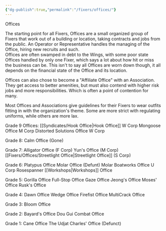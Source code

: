 ```yaml
---
{"dg-publish":true,"permalink":"/fixers/offices/"}
---
```


Offices

The starting point for all Fixers, Offices are a small organized group of Fixers that work out of a building or location, taking contracts and jobs from the public. An Operator or Representative handles the managing of the Office, hiring new recruits and such.  
Offices are often swamped in debt to the Wings, with some poor state Offices handled by only one Fixer, which says a lot about how hit or miss the business can be. This isn't to say all Offices are worn down though, it all depends on the financial state of the Office and its location.  
  
Offices can also chose to become a "Affiliate Office" with an Association. They get access to better amenities, but must also contend with higher risk jobs and more responsibilities. Which is often a point of contention for many.  
  
Most Offices and Associations give guidelines for their Fixers to wear outfits fitting in with the organization's theme. Some are more strict with regulating uniforms, while others are more lax.

Grade 9 Offices:
[[Syndicates/Hook Office\|Hook Office]] W Corp
Mongoose Office M Corp
Distorted Solutions Office W Corp


Grade 8:
Calm Office (Gone)

Grade 7:
Alligator Office (F Corp)
Yun's Office (M Corp)
[[Fixers/Offices/Streetlight Office\|Streetlight Office]] (S Corp)

Grade 6:
Platypus Office
Molar Office (Defunt)
Molar Boatworks Office U Corp
Rosespanner [[Workshops\|Workshops]] Office

Grade 5:
Gorilla Office
Full-Stop Office
Gaze Office
Jeong's Office
Moses' Office
Rusk's Office

Grade 4:
Dawn Office
Wedge Office
Firefist Office
MultiCrack Office


Grade 3:
Bloom Office

Grade 2:
Bayard's Office
Dou Gui Combat Office

Grade 1:
Cane Office
The Udjat
Charles' Office (Defunct)